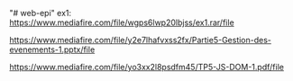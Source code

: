 "# web-epi" 
ex1:
https://www.mediafire.com/file/wgps6lwp20lbjss/ex1.rar/file

https://www.mediafire.com/file/y2e7lhafvxss2fx/Partie5-Gestion-des-evenements-1.pptx/file

https://www.mediafire.com/file/yo3xx2l8psdfm45/TP5-JS-DOM-1.pdf/file